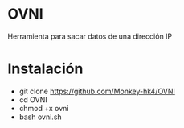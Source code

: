 # OVNI
Herramienta para sacar datos de una dirección IP
# Instalación
- git clone https://github.com/Monkey-hk4/OVNI
- cd OVNI
- chmod +x ovni
- bash ovni.sh

